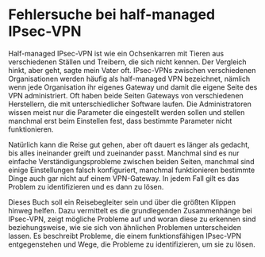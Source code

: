 
# Fehlersuche bei half-managed IPsec-VPN

Half-managed IPsec-VPN ist wie ein Ochsenkarren mit Tieren aus verschiedenen Ställen und Treibern, die sich nicht kennen.
Der Vergleich hinkt, aber geht, sagte mein Vater oft.
IPsec-VPNs zwischen verschiedenen Organisationen werden häufig als half-managed VPN bezeichnet, nämlich wenn jede Organisation ihr eigenes Gateway und damit die eigene Seite des VPN administriert.
Oft haben beide Seiten Gateways von verschiedenen Herstellern, die mit unterschiedlicher Software laufen.
Die Administratoren wissen meist nur die Parameter die eingestellt werden sollen und stellen manchmal erst beim Einstellen fest, dass bestimmte Parameter nicht funktionieren.

Natürlich kann die Reise gut gehen, aber oft dauert es länger als gedacht, bis alles ineinander greift und zueinander passt.
Manchmal sind es nur einfache Verständigungsprobleme zwischen beiden Seiten, manchmal sind einige Einstellungen falsch konfiguriert, manchmal funktionieren bestimmte Dinge auch gar nicht auf einem VPN-Gateway.
In jedem Fall gilt es das Problem zu identifizieren und es dann zu lösen.

Dieses Buch soll ein Reisebegleiter sein und über die größten Klippen hinweg helfen.
Dazu vermittelt es die grundlegenden Zusammenhänge bei IPsec-VPN, zeigt mögliche Probleme auf und woran diese zu erkennen sind beziehungsweise, wie sie sich von ähnlichen Problemen unterscheiden lassen.
Es beschreibt Probleme, die einem funktionsfähigen IPsec-VPN entgegenstehen und Wege, die Probleme zu identifizieren, um sie zu lösen.

